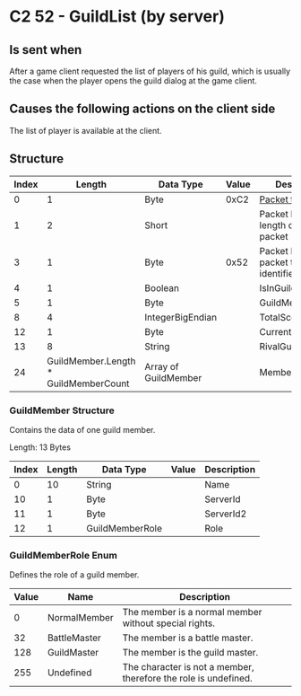 # C2 52 - GuildList (by server)

## Is sent when

After a game client requested the list of players of his guild, which is usually the case when the player opens the guild dialog at the game client.

## Causes the following actions on the client side

The list of player is available at the client.

## Structure

| Index | Length | Data Type | Value | Description |
|-------|--------|-----------|-------|-------------|
| 0 | 1 |   Byte   | 0xC2  | [Packet type](PacketTypes.md) |
| 1 | 2 |    Short   |      | Packet header - length of the packet |
| 3 | 1 |    Byte   | 0x52  | Packet header - packet type identifier |
| 4 | 1 | Boolean |  | IsInGuild |
| 5 | 1 | Byte |  | GuildMemberCount |
| 8 | 4 | IntegerBigEndian |  | TotalScore |
| 12 | 1 | Byte |  | CurrentScore |
| 13 | 8 | String |  | RivalGuildName |
| 24 | GuildMember.Length * GuildMemberCount | Array of GuildMember |  | Members |

### GuildMember Structure

Contains the data of one guild member.

Length: 13 Bytes

| Index | Length | Data Type | Value | Description |
|-------|--------|-----------|-------|-------------|
| 0 | 10 | String |  | Name |
| 10 | 1 | Byte |  | ServerId |
| 11 | 1 | Byte |  | ServerId2 |
| 12 | 1 | GuildMemberRole |  | Role |

### GuildMemberRole Enum

Defines the role of a guild member.

| Value | Name | Description |
|-------|------|-------------|
| 0 | NormalMember | The member is a normal member without special rights. |
| 32 | BattleMaster | The member is a battle master. |
| 128 | GuildMaster | The member is the guild master. |
| 255 | Undefined | The character is not a member, therefore the role is undefined. |